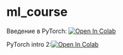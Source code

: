 # ml_course

Введение в PyTorch: [![Open In Colab](https://colab.research.google.com/assets/colab-badge.svg)](https://colab.research.google.com/github/dvpolyakov/ml_course/blob/master/Pytorch_tutorial.ipynb)

PyTorch intro 2:[![Open In Colab](https://colab.research.google.com/assets/colab-badge.svg)](https://colab.research.google.com/github/dvpolyakov/ml_course/blob/master/pytorch_tutorial.ipynb)


